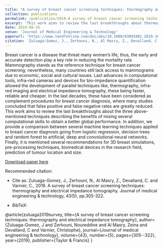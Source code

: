 ```yaml
---
title: "A survey of breast cancer screening techniques: thermography and electrical impedance tomography"
collection: publications
permalink: /publication/2019-A survey of breast cancer screening techniques thermography and electrical impedance tomography
excerpt: 'This work aims to review the last breakthroughs about thermography, infra-red imaging and electrical impedance tomography for breast cancer diagnosis. Additionally, we explore the main benefits of integrating computational skills. We provide a comparison between several machine learning techniques applied to breast cancer diagnosis going from logistic regression, decision trees and random forest to artificial, deep and convolutional neural networks. Finally, it is mentioned several recommendations for 3D breast simulations, pre-processing techniques, biomedical devices in the research field, prediction of tumour location and size.'
date: 2019-08-26
venue: 'Journal of Medical Engineering & Technology'
paperurl: 'https://www.tandfonline.com/doi/abs/10.1080/03091902.2019.1664672'
citation: 'Zuluaga-Gomez, J., Zerhouni, N., Al Masry, Z., Devalland, C. and Varnier, C., 2019. A survey of breast cancer screening techniques: thermography and electrical impedance tomography. Journal of medical engineering & technology, 43(5), pp.305-322.'
---
```


Breast cancer is a disease that threat many women’s life, thus, the early and accurate detection play a key role in reducing the mortality rate. Mammography stands as the reference technique for breast cancer screening; nevertheless, many countries still lack access to mammograms due to economic, social and cultural issues. Last advances in computational tools, infra-red cameras and devices for bio-impedance quantification allowed the development of parallel techniques like, thermography, infra-red imaging and electrical impedance tomography, these being faster, reliable and cheaper. In the last decades, these have been considered as complement procedures for breast cancer diagnosis, where many studies concluded that false positive and false negative rates are greatly reduced. This work aims to review the last breakthroughs about the three above-mentioned techniques describing the benefits of mixing several computational skills to obtain a better global performance. In addition, we provide a comparison between several machine learning techniques applied to breast cancer diagnosis going from logistic regression, decision trees and random forest to artificial, deep and convolutional neural networks. Finally, it is mentioned several recommendations for 3D breast simulations, pre-processing techniques, biomedical devices in the research field, prediction of tumour location and size.


[Download paper here](https://github.com/JuanPZuluaga/JuanPZuluaga.github.io/blob/master/files/pdf/2019_A%20survey%20of%20breast%20cancer_2019.pdf)

Recommended citation: 

- Cite as: Zuluaga-Gomez, J., Zerhouni, N., Al Masry, Z., Devalland, C. and Varnier, C., 2019. A survey of breast cancer screening techniques: thermography and electrical impedance tomography. Journal of medical engineering & technology, 43(5), pp.305-322.


- BibTeX:

@article{zuluaga2019survey,
  title={A survey of breast cancer screening techniques: thermography and electrical impedance tomography},
  author={Zuluaga-Gomez, J and Zerhouni, Noureddine and Al Masry, Zeina and Devalland, C and Varnier, Christophe},
  journal={Journal of medical engineering \& technology},
  volume={43},
  number={5},
  pages={305--322},
  year={2019},
  publisher={Taylor \& Francis}
}